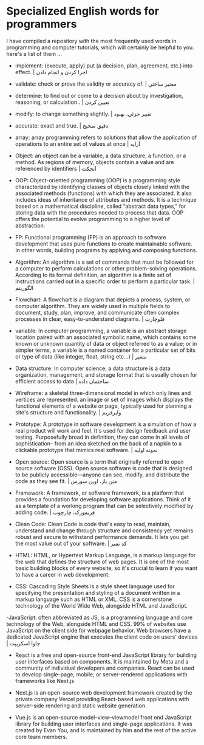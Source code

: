 # Specialized English words for programmers
I have compiled a repository with the most frequently used words in programming and computer tutorials, which will certainly be helpful to you.
here's a list of them ...

- implement: (execute, apply) put (a decision, plan, agreement, etc.) into effect. | اجرا کردن و انجام دادن
- validate: check or prove the validity or accuracy of. |  معتبر ساختن
- determine: to find out or come to a decision about by investigation, reasoning, or calculation.. | تعیین کردن
- modify: to change something slightly. | تغییر جزئی، بهبود
- accurate: exact and true. | دقیق صحیح
- array: array programming refers to solutions that allow the application of operations to an entire set of values at once | آرایه
- Object: an object can be a variable, a data structure, a function, or a method. As regions of memory, objects contain a value and are referenced by identifiers | آبجکت

- OOP: Object-oriented programming (OOP) is a programming style characterized by identifying classes of objects closely linked with the associated methods (functions) with which they are associated. It also includes ideas of inheritance of attributes and methods. It is a technique based on a mathematical discipline, called “abstract data types,” for storing data with the procedures needed to process that data. OOP offers the potential to evolve programming to a higher level of abstraction.

- FP: Functional programming (FP) is an approach to software development that uses pure functions to create maintainable software. In other words, building programs by applying and composing functions.

- Algorithm: An algorithm is a set of commands that must be followed for a computer to perform calculations or other problem-solving operations. According to its formal definition, an algorithm is a finite set of instructions carried out in a specific order to perform a particular task. | الگوریتم

- Flowchart: A flowchart is a diagram that depicts a process, system, or computer algorithm. They are widely used in multiple fields to document, study, plan, improve, and communicate often complex processes in clear, easy-to-understand diagrams. | فلوچارت

- variable: In computer programming, a variable is an abstract storage location paired with an associated symbolic name, which contains some known or unknown quantity of data or object referred to as a value; or in simpler terms, a variable is a named container for a particular set of bits or type of data (like integer, float, string etc...) | متغیر

- Data structure: In computer science, a data structure is a data organization, management, and storage format that is usually chosen for efficient access to data | ساختمان داده

- Wireframe: a skeletal three-dimensional model in which only lines and vertices are represented.
an image or set of images which displays the functional elements of a website or page, typically used for planning a site's structure and functionality. | وایرفریم

- Prototype: A prototype in software development is a simulation of how a real product will work and feel. It's used for design feedback and user testing. Purposefully broad in definition, they can come in all levels of sophistication– from an idea sketched on the back of a napkin to a clickable prototype that mimics real software. | نمونه اولیه

- Open source: Open source is a term that originally referred to open source software (OSS). Open source software is code that is designed to be publicly accessible—anyone can see, modify, and distribute the code as they see fit. | متن باز، اوپن سورس

- Framework: A framework, or software framework, is a platform that provides a foundation for developing software applications. Think of it as a template of a working program that can be selectively modified by adding code. | فریمورک، چارچوب

- Clean Code: Clean Code is code that's easy to read, maintain, understand and change through structure and consistency yet remains robust and secure to withstand performance demands. It lets you get the most value out of your software. | کد تمیز

- HTML: HTML, or Hypertext Markup Language, is a markup language for the web that defines the structure of web pages. It is one of the most basic building blocks of every website, so it's crucial to learn if you want to have a career in web development. 

- CSS: Cascading Style Sheets is a style sheet language used for specifying the presentation and styling of a document written in a markup language such as HTML or XML. CSS is a cornerstone technology of the World Wide Web, alongside HTML and JavaScript.

-JavaScript: often abbreviated as JS, is a programming language and core technology of the Web, alongside HTML and CSS. 99% of websites use JavaScript on the client side for webpage behavior. Web browsers have a dedicated JavaScript engine that executes the client code on users' devices | جاوا اسکریپت

- React is a free and open-source front-end JavaScript library for building user interfaces based on components. It is maintained by Meta and a community of individual developers and companies. React can be used to develop single-page, mobile, or server-rendered applications with frameworks like Next.js

- Next.js is an open-source web development framework created by the private company Vercel providing React-based web applications with server-side rendering and static website generation.

- Vue.js is an open-source model–view–viewmodel front end JavaScript library for building user interfaces and single-page applications. It was created by Evan You, and is maintained by him and the rest of the active core team members.
